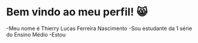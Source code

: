 # Bem vindo ao meu perfil! 😸
-Meu nome é Thierry Lucas Ferreira Nascimento
-Sou estudante da 1 série do Ensino Médio
-Estou 
